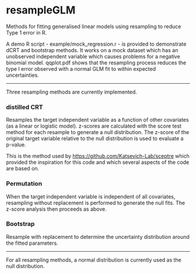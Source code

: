 # resampleGLM

Methods for fitting generalised linear models using resampling to reduce Type 1 error in R.

A demo R script - example/mock_regression.r - is provided to demonstrate dCRT and bootstrap methods. It works on a mock dataset which has an unobserved independent variable which causes problems for a negative binomial model. qqplot.pdf shows that the resampling process reduces the type I error observed with a normal GLM fit to within expected uncertainties. 

---

Three resampling methods are currently implemented.

### distilled CRT

Resamples the target independent variable as a function of other covariates (as a linear or logistic model). z-scores are calculated with the score test method for each resample to generate a null distribution. The z-score of the original target variable relative to the null distribution is used to evaluate a p-value.

This is the method used by https://github.com/Katsevich-Lab/sceptre which provided the inspiration for this code and which several aspects of the code are based on.

### Permutation

When the target independent variable is independent of all covariates, resampling without replacement is performed to generate the null fits. The z-score analysis then proceeds as above.

### Bootstrap

Resample with replacement to determine the uncertainty distribution around the fitted parameters.

-----

For all resampling methods, a normal distribution is currently used as the null distribution.
